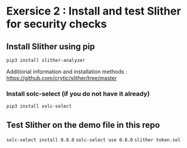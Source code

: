 # Exersice 2 : Install and test Slither for security checks

## Install Slither using pip

`pip3 install slither-analyzer`

Additional information and installation methods : https://github.com/crytic/slither/tree/master

### Install solc-select (if you do not have it already)

`pip3 install solc-select`

## Test Slither on the demo file in this repo

`solc-select install 0.8.0`
`solc-select use 0.8.0`
`slither token.sol`
